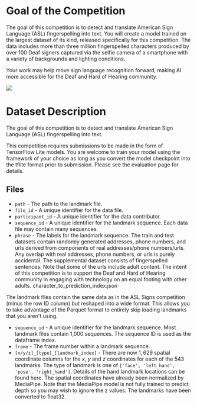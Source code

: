 # Goal of the Competition
The goal of this competition is to detect and translate American Sign Language (ASL) fingerspelling into text. You will create a model trained on the largest dataset of its kind, released specifically for this competition. The data includes more than three million fingerspelled characters produced by over 100 Deaf signers captured via the selfie camera of a smartphone with a variety of backgrounds and lighting conditions.

Your work may help move sign language recognition forward, making AI more accessible for the Deaf and Hard of Hearing community.

<img src = "https://blogger.googleusercontent.com/img/b/R29vZ2xl/AVvXsEiaHD3yzznEbLuhZQ0u9xCJfu6X7CZtDgJy3Fdd3oIAt0uXXrs6wa3fFVp8kLRxFLgfKH0joBLgHi-_ykI7An2gmjLFnjwOEzjMmzX5NDUReJgv4EUnbjBqKsJXHe8TD7gylvW7qSSt58hwUFS9KicowMUo8yKGCaBJG2sFS1-Ol-uPn92JyYQYCmk6/s1600/GDS_ASL_FingerspellingCompetition_Banners_BlogImage.png">

# Dataset Description
The goal of this competition is to detect and translate American Sign Language (ASL) fingerspelling into text.

This competition requires submissions to be made in the form of TensorFlow Lite models. You are welcome to train your model using the framework of your choice as long as you convert the model checkpoint into the tflite format prior to submission. Please see the evaluation page for details.

## Files
* `path` - The path to the landmark file.
* `file_id` - A unique identifier for the data file.
* `participant_id` - A unique identifier for the data contributor.
* `sequence_id` - A unique identifier for the landmark sequence. Each data file may contain many sequences.
* `phrase` - The labels for the landmark sequence. The train and test datasets contain randomly generated addresses, phone numbers, and urls derived from components of real addresses/phone numbers/urls. Any overlap with real addresses, phone numbers, or urls is purely accidental. The supplemental dataset consists of fingerspelled sentences. Note that some of the urls include adult content. The intent of this competition is to support the Deaf and Hard of Hearing community in engaging with technology on an equal footing with other adults.
character_to_prediction_index.json

The landmark files contain the same data as in the ASL Signs competition (minus the row ID column) but reshaped into a wide format. This allows you to take advantage of the Parquet format to entirely skip loading landmarks that you aren't using.

* `sequence_id` - A unique identifier for the landmark sequence. Most landmark files contain 1,000 sequences. The sequence ID is used as the dataframe index.
* `frame` - The frame number within a landmark sequence.
* `[x/y/z]_[type]_[landmark_index]` - There are now $1,629$ spatial coordinate columns for the $x$, $y$ and $z$ coordinates for each of the $543$ landmarks. The type of landmark is one of `['face', 'left_hand', 'pose', 'right_hand']`. Details of the hand landmark locations can be found here. The spatial coordinates have already been normalized by MediaPipe. Note that the MediaPipe model is not fully trained to predict depth so you may wish to ignore the z values. The landmarks have been converted to float32.
